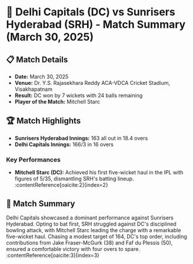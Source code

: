 # 🏏 Delhi Capitals (DC) vs Sunrisers Hyderabad (SRH) - Match Summary (March 30, 2025)

## 📋 Match Details

- **Date:** March 30, 2025
- **Venue:** Dr. Y.S. Rajasekhara Reddy ACA-VDCA Cricket Stadium, Visakhapatnam
- **Result:** DC won by 7 wickets with 24 balls remaining
- **Player of the Match:** Mitchell Starc

## 🏆 Match Highlights

- **Sunrisers Hyderabad Innings:** 163 all out in 18.4 overs
- **Delhi Capitals Innings:** 166/3 in 16 overs

### Key Performances

- **Mitchell Starc (DC):** Achieved his first five-wicket haul in the IPL with figures of 5/35, dismantling SRH's batting lineup. :contentReference[oaicite:2]{index=2}

## 📝 Match Summary

Delhi Capitals showcased a dominant performance against Sunrisers Hyderabad. Opting to bat first, SRH struggled against DC's disciplined bowling attack, with Mitchell Starc leading the charge with a remarkable five-wicket haul. Chasing a modest target of 164, DC's top order, including contributions from Jake Fraser-McGurk (38) and Faf du Plessis (50), ensured a comfortable victory with four overs to spare. :contentReference[oaicite:3]{index=3}

